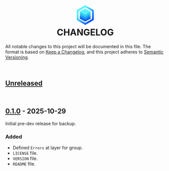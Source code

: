 <h1 align="center">
    <img width="54px" alt="Hive DB brand logo" src="https://raw.githubusercontent.com/hive-db/.github/refs/heads/main/media/hive-stack.png">
    <br>
    CHANGELOG
</h1>
<p>
  All notable changes to this project will be documented in this file. The format is based on <a href="https://keepachangelog.com/en/1.1.0/">Keep a Changelog</a>,
  and this project adheres to <a href="https://semver.org/spec/v2.0.0.html/">Semantic Versioning</a>.
</p>
<br>

## [Unreleased]


<br>


## [0.1.0] - 2025-10-29

Initial pre-dev release for backup.

### Added
- Defined `Errors` at layer for group.
- `LICENSE` file.
- `VERSION` file.
- `README` file.



[Unreleased]: https://github.com/hive-db/hive-storage/compare/v0.1.0...HEAD
[0.2.0]: https://github.com/hive-db/hive-storage/compare/v0.1.0...v0.1.5
[0.1.0]: https://github.com/hive-db/hive-storage/releases/tag/v0.1.0